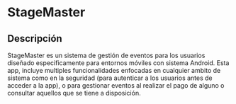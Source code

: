 # StageMaster

## Descripción
StageMaster es un sistema de gestión de eventos para los usuarios diseñado especificamente para entornos móviles con sistema Android. Esta app, incluye
multiples funcionalidades enfocadas en cualquier ambito de sistema como en la seguridad (para autenticar a los usuarios antes de acceder a la app), o para gestionar
eventos al realizar el pago de alguno o consultar aquellos que se tiene a disposición.
